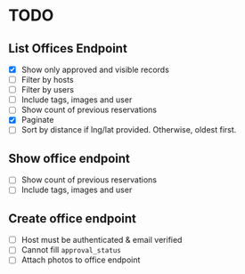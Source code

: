 # TODO
## List Offices Endpoint
- [x] Show only approved and visible records
- [ ] Filter by hosts
- [ ] Filter by users
- [ ] Include tags, images and user
- [ ] Show count of previous reservations
- [x] Paginate
- [ ] Sort by distance if lng/lat provided. Otherwise, oldest first.
## Show office endpoint
- [ ] Show count of previous reservations
- [ ] Include tags, images and user
## Create office endpoint
- [ ] Host must be authenticated & email verified
- [ ] Cannot fill `approval_status`
- [ ] Attach photos to office endpoint